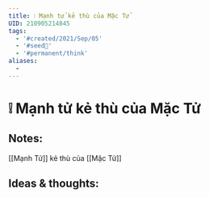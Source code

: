 ```yaml
---
title: ❕ Mạnh tử kẻ thù của Mặc Tử
UID: 210905214845
tags:
  - '#created/2021/Sep/05'
  - '#seed🥜'
  - '#permanent/think'
aliases:
  - 
---
```

# ❕ Mạnh tử kẻ thù của Mặc Tử

## Notes:
[[Mạnh Tử]] kẻ thù của [[Mặc Tử]]

## Ideas & thoughts:
